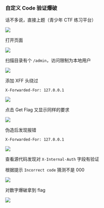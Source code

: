 ### 自定义 Code 验证爆破

话不多说，直接上题（青少年 CTF 练习平台）

![](https://pic1.imgdb.cn/item/6839e72258cb8da5c81e632f.png)

打开页面

![](https://pic1.imgdb.cn/item/6839e73358cb8da5c81e6335.png)

扫描目录有个 `/admin`，访问限制为本地用户

![](https://pic1.imgdb.cn/item/6839e76158cb8da5c81e633c.png)

添加 XFF 头绕过

```
X-Forwarded-For: 127.0.0.1
```

![](https://pic1.imgdb.cn/item/6839e79558cb8da5c81e633e.png)

点击 Get Flag 又显示同样的要求

![](https://pic1.imgdb.cn/item/6839e7cc58cb8da5c81e6355.png)

伪造后发现报错

```
X-Forwarded-For: 127.0.0.1
```

![](https://pic1.imgdb.cn/item/6839e84058cb8da5c81e6364.png)

查看源代码发现对 `X-Internal-Auth` 字段有验证

根据提示 `Incorrect code` 猜测不是 000

![](https://pic1.imgdb.cn/item/6839e87658cb8da5c81e636d.png)

对数字爆破拿到 flag

![](https://pic1.imgdb.cn/item/6839e90258cb8da5c81e6388.png)